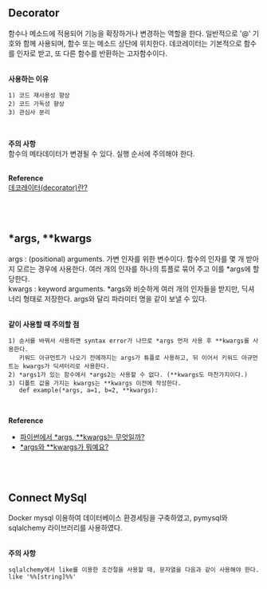 ## Decorator
함수나 메소드에 적용되어 기능을 확장하거나 변경하는 역할을 한다. 일반적으로 '@' 기호와 함께 사용되며, 함수 또는 메소드 상단에 위치한다. 데코레이터는 기본적으로 함수를 인자로 받고, 또 다른 함수를 반환하는 고자함수이다.
<br/><br/>

**사용하는 이유**
```
1) 코드 재사용성 향상
2) 코드 가독성 향상
3) 관심사 분리
```
<br/>

**주의 사항**   
함수의 메타데이터가 변경될 수 있다. 실행 순서에 주의해야 한다.
<br/><br/>

**Reference**   
[데코레이터(decorator)란?](https://ctkim.tistory.com/entry/%EB%8D%B0%EC%BD%94%EB%A0%88%EC%9D%B4%ED%84%B0decorator)
<br/><br/>
<br/><br/>

## *args, **kwargs
args : (positional) arguments. 가변 인자를 위한 변수이다. 함수의 인자를 몇 개 받아지 모르는 경우에 사용한다. 여러 개의 인자를 하나의 튜플로 묶어 주고 이를 *args에 할당한다.<br/>
kwargs : keyword arguments. *args와 비슷하게 여러 개의 인자들을 받지만, 딕셔너리 형태로 저장한다. args와 달리 파라미터 명을 같이 보낼 수 있다.
<br/><br/>

**같이 사용할 때 주의할 점**
```
1) 순서를 바꿔서 사용하면 syntax error가 나므로 *args 먼저 사용 후 **kwargs를 사용한다.
   키워드 아규먼트가 나오기 전에까지는 args가 튜플로 사용하고, 뒤 이어서 키워드 아규먼트는 kwargs가 딕셔터리로 사용한다.
2) *args1가 있는 함수에서 *args2는 사용할 수 없다. (**kwargs도 마찬가지이다.)
3) 디폴트 값을 가지는 kwargs는 **kwargs 이전에 작성한다.
   def example(*args, a=1, b=2, **kwargs):
```
<br/>

**Reference**   
* [파이썬에서 *args, **kwargs는 무엇일까?](https://legitcode267.tistory.com/13)
* [*args와 **kwargs가 뭐예요?](https://velog.io/@clueless_coder/%ED%8C%8C%EC%9D%B4%EC%8D%AC-args-%EC%99%80-kwargs-%EA%B0%80-%EB%AD%90%EC%98%88%EC%9A%94)
<br/><br/>
<br/><br/>

## Connect MySql
Docker mysql 이용하여 데이터베이스 환경세팅을 구축하였고, pymysql와 sqlalchemy 라이브러리를 사용하였다.
<br/><br/>

**주의 사항**
```
sqlalchemy에서 like를 이용한 조건절을 사용할 때, 문자열을 다음과 같이 사용해야 한다.
like '%%[string]%%'
```
